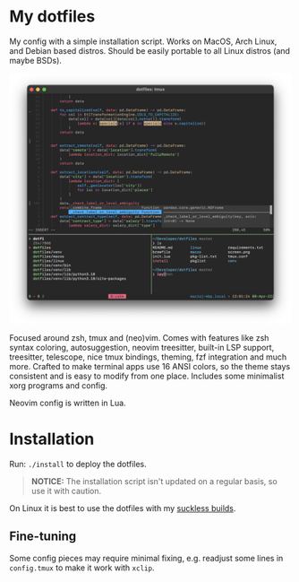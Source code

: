 # My dotfiles

My config with a simple installation script. Works on MacOS, Arch Linux, and
Debian based distros. Should be easily portable to all Linux distros (and maybe
BSDs).

![demo_screenshot](https://github.com/maciejzj/dotfiles/blob/master/screen.png?raw=true)

Focused around zsh, tmux and (neo)vim. Comes with features like zsh syntax
coloring, autosuggestion, neovim treesitter, built-in LSP support, treesitter,
telescope, nice tmux bindings, theming, fzf integration and much more. Crafted
to make terminal apps use 16 ANSI colors, so the theme stays consistent and is
easy to modify from one place. Includes some minimalist xorg programs and
config.

Neovim config is written in Lua.

# Installation

Run: `./install` to deploy the dotfiles.

> **NOTICE:** The installation script isn't updated on a regular basis, so use
> it with caution.

On Linux it is best to use the dotfiles with my 
[suckless builds](https://github.com/maciejzj/suckless-builds).

## Fine-tuning

Some config pieces may require minimal fixing, e.g. readjust some lines in
`config.tmux` to make it work with `xclip`.

